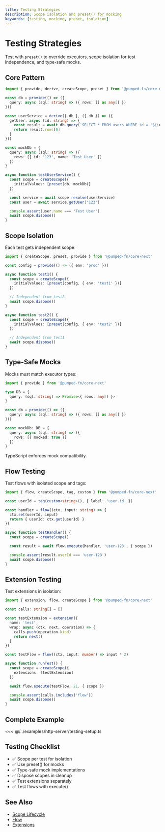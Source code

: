 ```yaml
---
title: Testing Strategies
description: Scope isolation and preset() for mocking
keywords: [testing, mocking, preset, isolation]
---
```


# Testing Strategies

Test with `preset()` to override executors, scope isolation for test independence, and type-safe mocks.

## Core Pattern

```ts twoslash
import { provide, derive, createScope, preset } from '@pumped-fn/core-next'

const db = provide(() => ({
  query: async (sql: string) => ({ rows: [] as any[] })
}))

const userService = derive({ db }, ({ db }) => ({
  getUser: async (id: string) => {
    const result = await db.query(`SELECT * FROM users WHERE id = '${id}'`)
    return result.rows[0]
  }
}))

const mockDb = {
  query: async (sql: string) => ({
    rows: [{ id: '123', name: 'Test User' }]
  })
}

async function testUserService() {
  const scope = createScope({
    initialValues: [preset(db, mockDb)]
  })

  const service = await scope.resolve(userService)
  const user = await service.getUser('123')

  console.assert(user.name === 'Test User')
  await scope.dispose()
}
```

## Scope Isolation

Each test gets independent scope:

```ts twoslash
import { createScope, preset, provide } from '@pumped-fn/core-next'

const config = provide(() => ({ env: 'prod' }))

async function test1() {
  const scope = createScope({
    initialValues: [preset(config, { env: 'test1' })]
  })

  // Independent from test2
  await scope.dispose()
}

async function test2() {
  const scope = createScope({
    initialValues: [preset(config, { env: 'test2' })]
  })

  // Independent from test1
  await scope.dispose()
}
```

## Type-Safe Mocks

Mocks must match executor types:

```typescript
import { provide } from '@pumped-fn/core-next'

type DB = {
  query: (sql: string) => Promise<{ rows: any[] }>
}

const db = provide(() => ({
  query: async (sql: string) => ({ rows: [] as any[] })
}))

const mockDb: DB = {
  query: async (sql: string) => ({
    rows: [{ mocked: true }]
  })
}
```

TypeScript enforces mock compatibility.

## Flow Testing

Test flows with isolated scope and tags:

```ts twoslash
import { flow, createScope, tag, custom } from '@pumped-fn/core-next'

const userId = tag(custom<string>(), { label: 'user.id' })

const handler = flow((ctx, input: string) => {
  ctx.set(userId, input)
  return { userId: ctx.get(userId) }
})

async function testHandler() {
  const scope = createScope()

  const result = await flow.execute(handler, 'user-123', { scope })

  console.assert(result.userId === 'user-123')
  await scope.dispose()
}
```

## Extension Testing

Test extensions in isolation:

```ts twoslash
import { extension, flow, createScope } from '@pumped-fn/core-next'

const calls: string[] = []

const testExtension = extension({
  name: 'test',
  wrap: async (ctx, next, operation) => {
    calls.push(operation.kind)
    return next()
  }
})

const testFlow = flow((ctx, input: number) => input * 2)

async function runTest() {
  const scope = createScope({
    extensions: [testExtension]
  })

  await flow.execute(testFlow, 21, { scope })

  console.assert(calls.includes('flow'))
  await scope.dispose()
}
```

## Complete Example

<<< @/../examples/http-server/testing-setup.ts

## Testing Checklist

- ✅ Scope per test for isolation
- ✅ Use preset() for mocks
- ✅ Type-safe mock implementations
- ✅ Dispose scopes in cleanup
- ✅ Test extensions separately
- ✅ Test flows with execute()

## See Also

- [Scope Lifecycle](../guides/03-scope-lifecycle.md)
- [Flow](../guides/05-flow.md)
- [Extensions](../guides/09-extensions.md)
